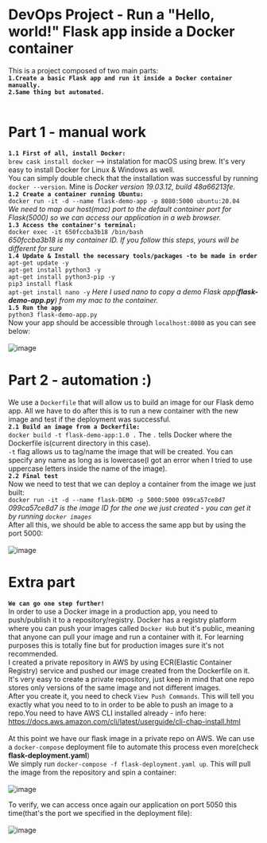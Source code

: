 # DevOps Project - Run a "Hello, world!" Flask app inside a Docker container
This is a project composed of two main parts:<br/>
**`1.Create a basic Flask app and run it inside a Docker container manually.`**<br/>
**`2.Same thing but automated.`**<br/><br/>
# Part 1 - manual work
**`1.1 First of all, install Docker:`**<br/>
`brew cask install docker` --> instalation for macOS using brew. It's very easy to install Docker for Linux & Windows as well.<br/>
You can simply double check that the installation was successful by running `docker --version`. Mine is *Docker version 19.03.12, build 48a66213fe.*<br/>
**`1.2 Create a container running Ubuntu:`**<br/>
`docker run -it -d --name flask-demo-app -p 8080:5000 ubuntu:20.04`<br/>
*We need to map our host(mac) port to the default container port for Flask(5000) so we can access our application in a web browser.*<br/>
**`1.3 Access the container's terminal:`**<br/>
`docker exec -it 650fccba3b18 /bin/bash`<br/>
*650fccba3b18 is my container ID. If you follow this steps, yours will be different for sure* <br/>
**`1.4 Update & Install the necessary tools/packages -to be made in order`**<br/>
`apt-get update -y`<br/>
`apt-get install python3 -y`<br/>
`apt-get install python3-pip -y`<br/>
`pip3 install flask`<br/>
`apt-get install nano -y` *Here I used nano to copy a demo Flask app(**flask-demo-app.py**) from my mac to the container.*<br/>
**`1.5 Run the app`**<br/>
`python3 flask-demo-app.py`<br/>
Now your app should be accessible through `localhost:8080` as you can see below:<br/> <br/>
![image](https://user-images.githubusercontent.com/24807183/93783858-85b1bd00-fc2c-11ea-8859-83ffc76de205.png)


# Part 2 - automation :)
We use a `Dockerfile` that will allow us to build an image for our Flask demo app. All we have to do after this is to run a new container with the new image and test if the deployment was successful.<br/>
**`2.1 Build an image from a Dockerfile:`**<br/>
`docker build -t flask-demo-app:1.0 .` The `.` tells Docker where the Dockerfile is(current directory in this case).<br/>
`-t` flag allows us to tag/name the image that will be created. You can specify any name as long as is lowercase(I got an error when I tried to use uppercase letters inside the name of the image).<br/>
**`2.2 Final test`**<br/>
Now we need to test that we can deploy a container from the image we just built:<br/>
`docker run -it -d --name flask-DEMO -p 5000:5000 099ca57ce8d7` *099ca57ce8d7 is the image ID for the one we just created - you can get it by running `docker images`*<br/>
After all this, we should be able to access the same app but by using the port 5000:<br/> <br/>
![image](https://user-images.githubusercontent.com/24807183/93783972-ab3ec680-fc2c-11ea-9cbc-c9b3278110d4.png)


# Extra part
**`We can go one step further!`**<br/>
In order to use a Docker image in a production app, you need to push/publish it to a repository/registry. Docker has a registry platform where you can push your images called `Docker Hub` but it's public, meaning that anyone can pull your image and run a container with it. For learning purposes this is totally fine but for production images sure it's not recommended.<br/>
I created a private repository in AWS by using ECR(Elastic Container Registry) service and pushed our image created from the Dockerfile on it.<br/>
It's very easy to create a private repository, just keep in mind that one repo stores only versions of the same image and not different images.<br/>
After you create it, you need to check `View Push Commands`. This will tell you exactly what you need to to in order to be able to push an image to a repo.You need to have AWS CLI installed already - info here: https://docs.aws.amazon.com/cli/latest/userguide/cli-chap-install.html <br/> <br/>
At this point we have our flask image in a private repo on AWS. We can use a `docker-compose` deployment file to automate this process even more(check **flask-deployment.yaml**)<br/>
We simply run `docker-compose -f flask-deployment.yaml up`. This will pull the image from the repository and spin a container:<br/> <br/>
![image](https://user-images.githubusercontent.com/24807183/93790084-eba14300-fc32-11ea-9a54-6ae6ab549dc1.png)

To verify, we can access once again our application on port 5050 this time(that's the port we specified in the deployment file):<br/> <br/>
![image](https://user-images.githubusercontent.com/24807183/93790330-34f19280-fc33-11ea-93ba-f66692d2ac73.png)





